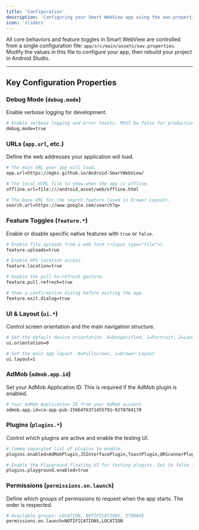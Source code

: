 ```yaml
---
title: 'Configuration'
description: 'Configuring your Smart WebView app using the swv.properties file.'
icon: 'sliders'
---
```


All core behaviors and feature toggles in Smart WebView are controlled from a single configuration file: `app/src/main/assets/swv.properties`. Modify the values in this file to configure your app, then rebuild your project in Android Studio.

---

## Key Configuration Properties

### Debug Mode (`debug.mode`)
Enable verbose logging for development.
```bash
# Enable verbose logging and error toasts. MUST be false for production.
debug.mode=true
```

### URLs (`app.url`, etc.)
Define the web addresses your application will load.
```bash
# The main URL your app will load.
app.url=https://mgks.github.io/Android-SmartWebView/

# The local HTML file to show when the app is offline.
offline.url=file:///android_asset/web/offline.html

# The base URL for the search feature (used in Drawer Layout).
search.url=https://www.google.com/search?q=
```

### Feature Toggles (`feature.*`)
Enable or disable specific native features with `true` or `false`.
```bash
# Enable file uploads from a web form (<input type="file">).
feature.uploads=true

# Enable GPS location access.
feature.location=true

# Enable the pull-to-refresh gesture.
feature.pull.refresh=true

# Show a confirmation dialog before exiting the app.
feature.exit.dialog=true
```

### UI & Layout (`ui.*`)
Control screen orientation and the main navigation structure.
```bash
# Set the default device orientation. 0=Unspecified, 1=Portrait, 2=Landscape
ui.orientation=0

# Set the main app layout. 0=Fullscreen, 1=Drawer Layout
ui.layout=1
```

### AdMob (`admob.app.id`)
Set your AdMob Application ID. This is required if the AdMob plugin is enabled.
```bash
# Your AdMob Application ID from your AdMob account.
admob.app.id=ca-app-pub-1566476371455791~9278784170
```

### Plugins (`plugins.*`)
Control which plugins are active and enable the testing UI.
```bash
# Comma-separated list of plugins to enable.
plugins.enabled=AdMobPlugin,JSInterfacePlugin,ToastPlugin,QRScannerPlugin,BiometricPlugin,ImageCompressionPlugin

# Enable the Playground floating UI for testing plugins. Set to false for production.
plugins.playground.enabled=true
```

### Permissions (`permissions.on.launch`)
Define which groups of permissions to request when the app starts. The order is respected.
```bash
# Available groups: LOCATION, NOTIFICATIONS, STORAGE
permissions.on.launch=NOTIFICATIONS,LOCATION
```